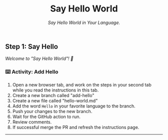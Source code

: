 <header>

<!--
  <<< Author notes: Course header >>>
  Include a 1280×640 image, course title in sentence case, and a concise description in emphasis.
  In your repository settings: enable template repository, add your 1280×640 social image, auto delete head branches.
  Add your open source license, GitHub uses MIT license.
-->

# Say Hello World

_Say Hello World in Your Language._

</header>

<!--
  <<< Author notes: Step 1 >>>
  Choose 3-5 steps for your course.
  The first step is always the hardest, so pick something easy!
  Link to docs.github.com for further explanations.
  Encourage users to open new tabs for steps!
  TBD-step-1-notes.
-->

## Step 1: Say Hello

_Welcome to "Say Hello World"! :wave:_

### :keyboard: Activity: Add Hello

1. Open a new browser tab, and work on the steps in your second tab while you read the instructions in this tab.
2. Create a new branch called "add-hello"
3. Create a new file called "hello-world.md"
3. Add the word `Hello` in your favorite language to the branch.
4. Push your changes to the new branch.
5. Wait for the GitHub action to run.
6. Review comments.
6. If successful merge the PR and refresh the instructions page.

<footer>

<!--
  <<< Author notes: Footer >>>
  Add a link to get support, GitHub status page, code of conduct, license link.
-->

---



</footer>
